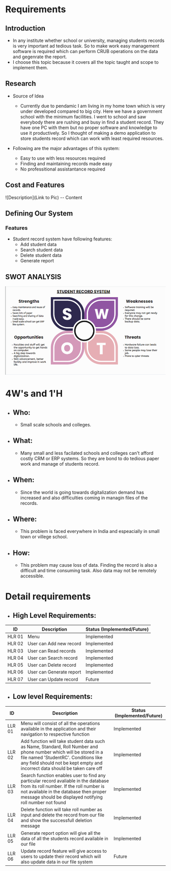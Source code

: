 # Requirements
## Introduction
* In any institute whether school or university, managing students records is very important ad tedious task. So to make work easy management software is required which can perform CRUB operations on the data and gegenrate the report.
* I choose this topic because it covers all the topic taught and scope to implement them. 

## Research
* Source of Idea
   * Currently due to pendamic I am living in my home town which is very under developed compared to big city. Here we have a government school with the minimum facilities. I went to school and saw everybody there are rushing and busy in find a student record. They have one PC with them but no proper software and knowledge to use it   productively. So I thought of making a demo application to store students record which can work with least required resources.

* Following are the major advantages of this system:
   * Easy to use with less resources required
   * Finding and maintaining records made easy
   * No professitional assistantance required

## Cost and Features
![Description](Link to Pic)
-- Content 
## Defining Our System
### Features
* Student record system have following features:
    * Add student data
    * Search student data
    * Delete student data
    * Generate report   
## SWOT ANALYSIS
![SWOTAnalysis](https://github.com/thesingh07/259733-Mini-Project/blob/master/1_Requirements/SWOT.png)

# 4W&#39;s and 1&#39;H

* ## Who:
   * Small scale schools and colleges.   

* ## What:
   * Many small and less facilated schools and colleges can't afford costly CRM or ERP systems. So they are bond to do tedious paper work and manage of students record.

* ## When:
   * Since the world is going towards digitalization demand has increased and also difficulties coming in managin files of the records.

* ## Where:
   * This problem is faced everywhere in India and espeacially in small town or villege school.

* ## How:
   * This problem may cause loss of data. Finding the record is also a difficult and time consuming task. Also data may not be remotely accessible. 

# Detail requirements
* ## High Level Requirements:
| ID | Description | Status (Implemented/Future) |
| ----- | ----- | ------- |
| HLR 01 | Menu | Implemented |
| HLR 02 | User can Add new record | Implemented |
| HLR 03 | User can Read records | Implemented |
| HLR 04 | User can Search record | Implemented |
| HLR 05 | User can Delete record | Implemented |
| HLR 06 | User can Generate report | Implemented |
| HLR 07 | User can Update record | Future |

* ##  Low level Requirements:
| ID | Description | Status (Implemented/Future) |
| ----- | ----- | ------- |
| LLR 01| Menu will consist of all the operations available in the application and their navigation to respective function | Implemented |
| LLR 02| Add function will take student data such as Name, Standard, Roll Number and phone number which will be stored in a file named 'StudentRC'. Conditions like any field should not be kept empty and incorrect data should be taken care off | Implemented |
| LLR 03| Search function enables user to find any particular record avaliable in the database from its roll number. If the roll number is not available in the database then proper message should be displayed notifying roll number not found | Implemented |
| LLR 04| Delete function will take roll number as input and delete the record from our file and show the successfull deletion message | Implemented |
| LLR 05| Generate report option will give all the data of all the students record available in our file | Implemented |
| LLR 06| Update record feature will give access to users to update their record which will also update data in our file system | Future |

